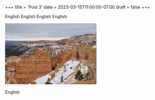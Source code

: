 +++
title = 'Post 3'
date = 2023-03-15T11:00:00-07:00
draft = false
+++

English
English
English
English

![Bryce Canyon National Park](bryce-canyon.jpg)

English